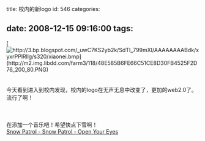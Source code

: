 title: 校内的新logo
id: 546
categories:

date: 2008-12-15 09:16:00
tags:
---

[](http://3.bp.blogspot.com/_uwC7KS2yb2k/SdTI_799mXI/AAAAAAAABdk/xyxrPPlRllg/s1600-h/xiaonei.bmp)[![http://3.bp.blogspot.com/_uwC7KS2yb2k/SdTI_799mXI/AAAAAAAABdk/xyxrPPlRllg/s320/xiaonei.bmp](http://m2.img.libdd.com/farm3/118/48E585B6FE66C51CE8D30FB4525F2D76_200_80.PNG)</img>](http://3.bp.blogspot.com/_uwC7KS2yb2k/SdTI_799mXI/AAAAAAAABdk/xyxrPPlRllg/s320/xiaonei.bmp)
</br>[](http://1.bp.blogspot.com/_uwC7KS2yb2k/SdTIi5Yf6OI/AAAAAAAABdc/ynIlSJLj-I4/s1600-h/xiaonei.bmp)
</br>
</br>今天看到进入到校内发现，校内的logo在无声无息中改变了，更加的web2.0了。流行了啊！
</br>
</br>
</br>
</br>在添加一个音乐吧！希望快点下雪啊！
</br><span>[Snow Patrol - Snow Patrol - Open Your Eyes](http://www.mp3tube.net/musics/Snow-Patrol--Snow-Patrol-Open-Your-Eyes/123348/)</span>
</br>
</br>
</br>